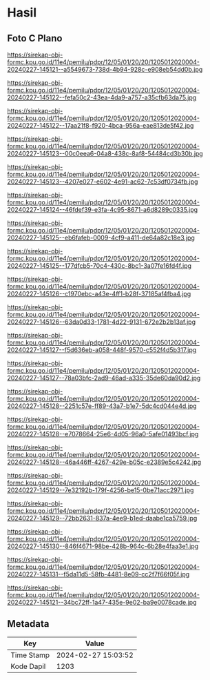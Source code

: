 # Hasil

## Foto C Plano

https://sirekap-obj-formc.kpu.go.id/11e4/pemilu/pdpr/12/05/01/20/20/1205012020004-20240227-145121--a5549673-738d-4b94-928c-e908eb54dd0b.jpg

https://sirekap-obj-formc.kpu.go.id/11e4/pemilu/pdpr/12/05/01/20/20/1205012020004-20240227-145122--fefa50c2-43ea-4da9-a757-a35cfb63da75.jpg

https://sirekap-obj-formc.kpu.go.id/11e4/pemilu/pdpr/12/05/01/20/20/1205012020004-20240227-145122--17aa21f8-f920-4bca-956a-eae813de5f42.jpg

https://sirekap-obj-formc.kpu.go.id/11e4/pemilu/pdpr/12/05/01/20/20/1205012020004-20240227-145123--00c0eea6-04a8-438c-8af8-54484cd3b30b.jpg

https://sirekap-obj-formc.kpu.go.id/11e4/pemilu/pdpr/12/05/01/20/20/1205012020004-20240227-145123--4207e027-e602-4e91-ac62-7c53df0734fb.jpg

https://sirekap-obj-formc.kpu.go.id/11e4/pemilu/pdpr/12/05/01/20/20/1205012020004-20240227-145124--46fdef39-e3fa-4c95-8671-a6d8289c0335.jpg

https://sirekap-obj-formc.kpu.go.id/11e4/pemilu/pdpr/12/05/01/20/20/1205012020004-20240227-145125--eb6fafeb-0009-4cf9-a411-de64a82c18e3.jpg

https://sirekap-obj-formc.kpu.go.id/11e4/pemilu/pdpr/12/05/01/20/20/1205012020004-20240227-145125--177dfcb5-70c4-430c-8bc1-3a07fe16fd4f.jpg

https://sirekap-obj-formc.kpu.go.id/11e4/pemilu/pdpr/12/05/01/20/20/1205012020004-20240227-145126--c1970ebc-a43e-4ff1-b28f-37185af4fba4.jpg

https://sirekap-obj-formc.kpu.go.id/11e4/pemilu/pdpr/12/05/01/20/20/1205012020004-20240227-145126--63da0d33-1781-4d22-9131-672e2b2b13af.jpg

https://sirekap-obj-formc.kpu.go.id/11e4/pemilu/pdpr/12/05/01/20/20/1205012020004-20240227-145127--f5d636eb-a058-448f-9570-c552f4d5b317.jpg

https://sirekap-obj-formc.kpu.go.id/11e4/pemilu/pdpr/12/05/01/20/20/1205012020004-20240227-145127--78a03bfc-2ad9-46ad-a335-35de60da90d2.jpg

https://sirekap-obj-formc.kpu.go.id/11e4/pemilu/pdpr/12/05/01/20/20/1205012020004-20240227-145128--2251c57e-ff89-43a7-b1e7-5dc4cd044e4d.jpg

https://sirekap-obj-formc.kpu.go.id/11e4/pemilu/pdpr/12/05/01/20/20/1205012020004-20240227-145128--e7078664-25e6-4d05-96a0-5afe01493bcf.jpg

https://sirekap-obj-formc.kpu.go.id/11e4/pemilu/pdpr/12/05/01/20/20/1205012020004-20240227-145128--46a446ff-4267-429e-b05c-e2389e5c4242.jpg

https://sirekap-obj-formc.kpu.go.id/11e4/pemilu/pdpr/12/05/01/20/20/1205012020004-20240227-145129--7e32192b-179f-4256-be15-0be71acc2971.jpg

https://sirekap-obj-formc.kpu.go.id/11e4/pemilu/pdpr/12/05/01/20/20/1205012020004-20240227-145129--72bb2631-837a-4ee9-b1ed-daabe1ca5759.jpg

https://sirekap-obj-formc.kpu.go.id/11e4/pemilu/pdpr/12/05/01/20/20/1205012020004-20240227-145130--846f4671-98be-428b-964c-6b28e4faa3e1.jpg

https://sirekap-obj-formc.kpu.go.id/11e4/pemilu/pdpr/12/05/01/20/20/1205012020004-20240227-145131--f5da11d5-58fb-4481-8e09-cc2f7f66f05f.jpg

https://sirekap-obj-formc.kpu.go.id/11e4/pemilu/pdpr/12/05/01/20/20/1205012020004-20240227-145121--34bc72ff-1a47-435e-9e02-ba9e0078cade.jpg


## Metadata

| Key        | Value               |
| ---------- | ------------------- |
| Time Stamp | 2024-02-27 15:03:52 |
| Kode Dapil | 1203                |




